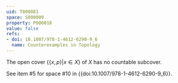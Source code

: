 ```yaml
---
uid: T000081
space: S000009
property: P000018
value: false
refs:
- doi: 10.1007/978-1-4612-6290-9_6
  name: Counterexamples in Topology
---
```


The open cover $\{ \{x,p\} | x \in X\}$ of $X$ has no countable subcover.

See item #5 for space #10 in {{doi:10.1007/978-1-4612-6290-9_6}}.
